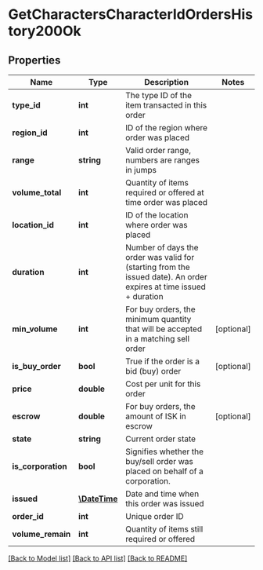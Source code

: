# GetCharactersCharacterIdOrdersHistory200Ok

## Properties
Name | Type | Description | Notes
------------ | ------------- | ------------- | -------------
**type_id** | **int** | The type ID of the item transacted in this order | 
**region_id** | **int** | ID of the region where order was placed | 
**range** | **string** | Valid order range, numbers are ranges in jumps | 
**volume_total** | **int** | Quantity of items required or offered at time order was placed | 
**location_id** | **int** | ID of the location where order was placed | 
**duration** | **int** | Number of days the order was valid for (starting from the issued date). An order expires at time issued + duration | 
**min_volume** | **int** | For buy orders, the minimum quantity that will be accepted in a matching sell order | [optional] 
**is_buy_order** | **bool** | True if the order is a bid (buy) order | [optional] 
**price** | **double** | Cost per unit for this order | 
**escrow** | **double** | For buy orders, the amount of ISK in escrow | [optional] 
**state** | **string** | Current order state | 
**is_corporation** | **bool** | Signifies whether the buy/sell order was placed on behalf of a corporation. | 
**issued** | [**\DateTime**](\DateTime.md) | Date and time when this order was issued | 
**order_id** | **int** | Unique order ID | 
**volume_remain** | **int** | Quantity of items still required or offered | 

[[Back to Model list]](../README.md#documentation-for-models) [[Back to API list]](../README.md#documentation-for-api-endpoints) [[Back to README]](../README.md)


